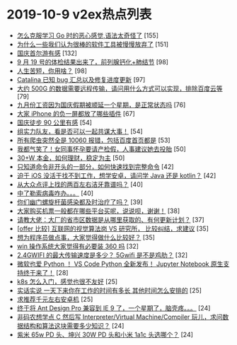 # 2019-10-9 v2ex热点列表

+ [怎么克服学习 Go 时的恶心感觉,语法太奇怪了](https://www.v2ex.com/t/607468#reply155) [155]
+ [为什么一些我们认为很棒的软件工具被慢慢放弃了](https://www.v2ex.com/t/607285#reply151) [151]
+ [国庆首尔游有感](https://www.v2ex.com/t/607313#reply132) [132]
+ [9 月 19 号的体检结果出来了，前列腺钙化+肺结节](https://www.v2ex.com/t/607305#reply98) [98]
+ [人生苦短，你用啥？](https://www.v2ex.com/t/607375#reply98) [98]
+ [Catalina 已知 bug 汇总以及修复进度更新](https://www.v2ex.com/t/607291#reply97) [97]
+ [大约 500G 的数据需要远程传输，请问用什么方式可以实现，排除百度云等](https://www.v2ex.com/t/607519#reply79) [79]
+ [九月份工资因为国庆假期被顺延一个星期，是正常状态吗](https://www.v2ex.com/t/607312#reply76) [76]
+ [大家 iPhone 的负一屏都放了哪些插件](https://www.v2ex.com/t/607383#reply67) [67]
+ [国庆徒步 90 公里有感](https://www.v2ex.com/t/607319#reply54) [54]
+ [组实力队友，看是否可以一起共谋大事！](https://www.v2ex.com/t/607394#reply54) [54]
+ [所有爬虫突然全是 10060 报错，包括百度首页都是](https://www.v2ex.com/t/607307#reply53) [53]
+ [我都气笑了！女同事怀孕要请产检假，人事建议她去投胎](https://www.v2ex.com/t/607552#reply50) [50]
+ [30+W 本金，如何理财，稳定为主](https://www.v2ex.com/t/607377#reply50) [50]
+ [只知道命令非开头的一部分，如何快速找到完整命令](https://www.v2ex.com/t/607422#reply42) [42]
+ [迫于 iOS 没活干找不到工作，想学安卓，请问学 Java 还是 kotlin？](https://www.v2ex.com/t/607462#reply42) [42]
+ [从大众点评上找的两百左右洁牙靠谱吗？](https://www.v2ex.com/t/607327#reply40) [40]
+ [中了勒索病毒咋办。。。](https://www.v2ex.com/t/607443#reply40) [40]
+ [你们幽门螺旋杆菌感染都及时治疗了吗？](https://www.v2ex.com/t/607489#reply39) [39]
+ [大家购买机票一般都在哪些平台买呢，说说呗，谢谢！](https://www.v2ex.com/t/607298#reply38) [38]
+ [请教大佬：大厂的省市区数据是从哪里获取的、有何更新计划？](https://www.v2ex.com/t/607306#reply37) [37]
+ [[offer 比较] 互联网的视觉算法岗 VS 研究所， 比较纠结，求建议](https://www.v2ex.com/t/607303#reply35) [35]
+ [想为程序员做点事，大家觉得做什么比较好？](https://www.v2ex.com/t/607584#reply35) [35]
+ [win 操作系统大家觉得有必要装 360 吗](https://www.v2ex.com/t/607612#reply32) [32]
+ [2.4GWIFI 的最大传输速度是多少？ 5Gwifi 是不是鸡肋？](https://www.v2ex.com/t/607405#reply32) [32]
+ [微软也爱 Python ！ VS Code Python 全新发布！ Jupyter Notebook 原生支持终于来了！](https://www.v2ex.com/t/607337#reply28) [28]
+ [k8s 怎么入门，感觉也很不友好](https://www.v2ex.com/t/607309#reply25) [25]
+ [实话实说 一天下来你在工作的时间有多长 其他时间怎么安排的](https://www.v2ex.com/t/607339#reply25) [25]
+ [求推荐千元左右安卓机](https://www.v2ex.com/t/607476#reply25) [25]
+ [终于将 Ant Design Pro 兼容到 IE 9 了，一个星期了，脑壳疼。。。](https://www.v2ex.com/t/607497#reply24) [24]
+ [非码农想学点 C 然后写 Interpreter/Virtual Machine/Compiler 玩儿，求问数据结构和算法这块需要多少知识？](https://www.v2ex.com/t/607304#reply24) [24]
+ [紫米 65w PD 头、坤兴 30W PD 头和小米 1a1c 头选哪个？](https://www.v2ex.com/t/607466#reply24) [24]
